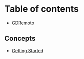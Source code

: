 # Table of contents

* [GDRemoto](README.md)

## Concepts

* [Getting Started](concepts/getting-started.md)
